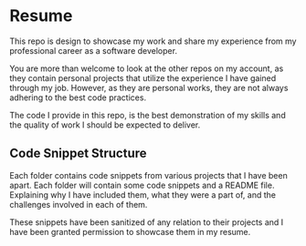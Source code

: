 # Resume
This repo is design to showcase my work and share my experience from my professional career as a software developer.

You are more than welcome to look at the other repos on my account, as they contain personal projects that utilize the experience I have gained through my job. However, as they are personal works, they are not always adhering to the best code practices. 

The code I provide in this repo, is the best demonstration of my skills and the quality of work I should be expected to deliver.

## Code Snippet Structure
Each folder contains code snippets from various projects that I have been apart. Each folder will contain some code snippets and a README file. Explaining why I have included them, what they were a part of, and the challenges involved in each of them.

These snippets have been sanitized of any relation to their projects and I have been granted permission to showcase them in my resume.
